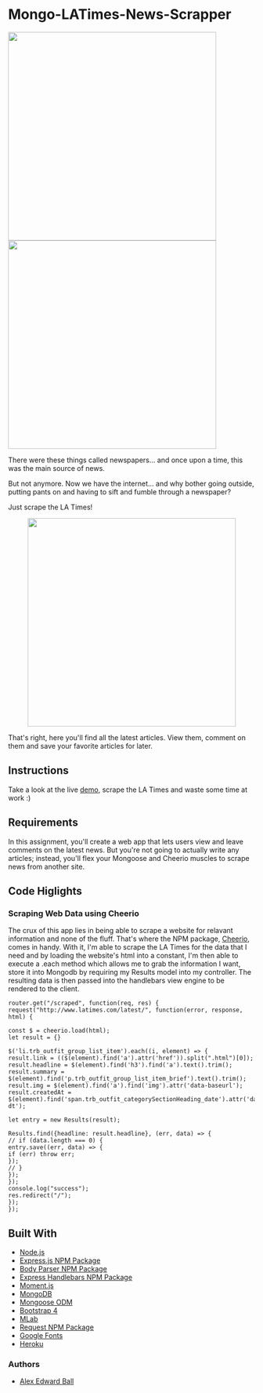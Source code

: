 # Mongo-LATimes-News-Scrapper
<img src="https://user-images.githubusercontent.com/29084524/34926082-1cc4eb3e-f962-11e7-80b5-647e702c9ad7.gif" width="425"/> <img src="https://user-images.githubusercontent.com/29084524/34926147-83eb9920-f962-11e7-959b-a469926b6e89.gif" width="425"/>

There were these things called newspapers... and once upon a time, this was the main source of news.

But not anymore. Now we have the internet... and why bother going outside, putting pants on and having to sift and fumble through a newspaper?

Just scrape the LA Times!

<p align="center">
<img src="https://user-images.githubusercontent.com/29084524/34926085-21230b70-f962-11e7-9d15-3ac3983e7831.gif" width="425"/>
</p>

That's right, here you'll find all the latest articles. View them, comment on them and save your favorite articles for later.

## Instructions
Take a look at the live [demo](https://mysterious-reaches-59628.herokuapp.com/), scrape the LA Times and waste some time at work :)

## Requirements
In this assignment, you'll create a web app that lets users view and leave comments on the latest news. But you're not going to actually write any articles; instead, you'll flex your Mongoose and Cheerio muscles to scrape news from another site.

## Code Higlights

### Scraping Web Data using Cheerio
The crux of this app lies in being able to scrape a website for relavant information and none of the fluff. That's where the NPM package, [Cheerio](https://www.npmjs.com/package/cheerio), comes in handy. With it, I'm able to scrape the LA Times for the data that I need and by loading the website's html into a constant, I'm then able to execute a .each method which allows me to grab the information I want, store it into Mongodb by requiring my Results model into my controller. The resulting data is then passed into the handlebars view engine to be rendered to the client.
```
router.get("/scraped", function(req, res) {
request("http://www.latimes.com/latest/", function(error, response, html) {

const $ = cheerio.load(html);
let result = {}

$('li.trb_outfit_group_list_item').each((i, element) => {
result.link = (($(element).find('a').attr('href')).split(".html")[0]);
result.headline = $(element).find('h3').find('a').text().trim();
result.summary = $(element).find('p.trb_outfit_group_list_item_brief').text().trim();
result.img = $(element).find('a').find('img').attr('data-baseurl');
result.createdAt = $(element).find('span.trb_outfit_categorySectionHeading_date').attr('data-dt');

let entry = new Results(result);

Results.find({headline: result.headline}, (err, data) => {
// if (data.length === 0) {
entry.save((err, data) => {
if (err) throw err;
});
// }
});
});
console.log("success");
res.redirect("/");
});
});
```

## Built With
+ [Node.js](https://nodejs.org/en/)
+ [Express.js NPM Package](https://www.npmjs.com/package/express)
+ [Body Parser NPM Package](https://www.npmjs.com/package/body-parser)
+ [Express Handlebars NPM Package](https://www.npmjs.com/package/express-handlebars)
+ [Moment.js](http://momentjs.com/)
+ [MongoDB](https://www.mongodb.com/)
+ [Mongoose ODM](http://mongoosejs.com/)
+ [Bootstrap 4](https://getbootstrap.com/)
+ [MLab](https://mlab.com/)
+ [Request NPM Package](https://www.npmjs.com/package/request)
+ [Google Fonts](https://fonts.google.com/)
+ [Heroku](https://dashboard.heroku.com/)

### Authors
+ [Alex Edward Ball](https://github.com/AlexEBall)
